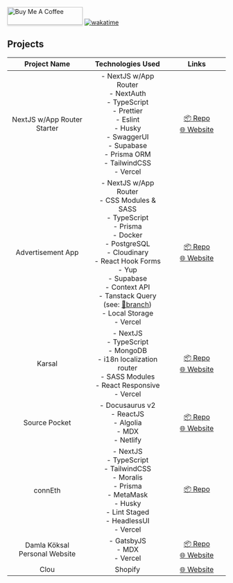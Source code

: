 <a href="https://www.buymeacoffee.com/damlakoksal" target="_blank"><img src="https://www.buymeacoffee.com/assets/img/custom_images/orange_img.png" alt="Buy Me A Coffee" style="height: 41px !important;width: 174px !important;box-shadow: 0px 3px 2px 0px rgba(190, 190, 190, 0.5) !important;-webkit-box-shadow: 0px 3px 2px 0px rgba(190, 190, 190, 0.5) !important;" ></a>
[![wakatime](https://wakatime.com/badge/user/8f4ce347-1002-4def-af2d-654fa5f7a4a3.svg)](https://wakatime.com/@8f4ce347-1002-4def-af2d-654fa5f7a4a3)

## Projects

|           Project Name<img width="441" height="1">           | Technologies Used        <img width="441" height="1">                                                                                               |        Links  <img width="441" height="1">     |
|:--------------------------------:|:-------------------------------------------------------------------------------------------------------------------------:|:-------------------:|
|       NextJS w/App Router Starter       | - NextJS w/App Router<br>- NextAuth<br>- TypeScript<br>- Prettier<br>- Eslint<br>- Husky<br>- SwaggerUI<br>- Supabase<br>- Prisma ORM<br>- TailwindCSS<br>- Vercel | [📦 Repo](https://github.com/damla/nextjs-w-app-directory-starter)<br>[🌐 Website](https://nextjs-w-app-directory-starter.vercel.app/) |
|       Advertisement App       | - NextJS w/App Router<br>- CSS Modules & SASS<br>- TypeScript<br>- Prisma<br>- Docker<br>- PostgreSQL<br>- Cloudinary<br>- React Hook Forms<br>- Yup<br>- Supabase<br>- Context API<br>- Tanstack Query (see: [🎋branch](https://github.com/damla/ad-app/tree/feat/react-query-implementation))<br>- Local Storage<br>- Vercel | [📦 Repo](https://github.com/damla/ad-app)<br>[🌐 Website](https://ad-app.vercel.app) |
|              Karsal              | - NextJS<br>- TypeScript<br>- MongoDB<br>- i18n localization router<br>- SASS Modules<br>- React Responsive<br>- Vercel | [📦 Repo](https://github.com/damla/karsal)<br>[🌐 Website](https://karsal.vercel.app) |
|           Source Pocket          | - Docusaurus v2<br>- ReactJS<br>- Algolia<br>- MDX<br>- Netlify                                                                     |       [📦 Repo](https://github.com/Source-Pocket/source-pocket)<br>[🌐 Website](https://sourcepocket.io)      |
|             connEth             | - NextJS<br>- TypeScript<br>- TailwindCSS<br>- Moralis<br>- Prisma<br>- MetaMask<br>- Husky<br>- Lint Staged<br>- HeadlessUI<br>- Vercel                                       |       [📦 Repo](https://github.com/damla/connEth)      |
| Damla Köksal<br>Personal Website | - GatsbyJS<br>- MDX<br>- Vercel                                                                                         |       [📦 Repo](https://github.com/damla/damlakoksal-blog)<br>[🌐 Website](https://damlakoksal.com)      |
|               Clou               | Shopify                                                                                                                 | [🌐 Website](https://clou.shop) |
<br>

